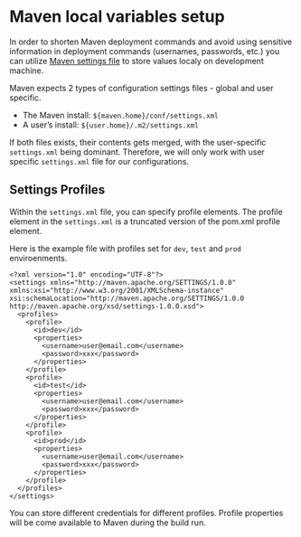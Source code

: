 # Maven local variables setup

In order to shorten Maven deployment commands and avoid using sensitive information in deployment commands (usernames, passwords, etc.) you can utilize [Maven settings file](https://maven.apache.org/settings.html) to store values localy on development machine.

Maven expects 2 types of configuration settings files - global and user specific.

* The Maven install: `${maven.home}/conf/settings.xml`
* A user’s install: `${user.home}/.m2/settings.xml`

If both files exists, their contents gets merged, with the user-specific `settings.xml` being dominant. Therefore, we will only work with user specific `settings.xml` file for our configurations.

## Settings Profiles

Within the `settings.xml` file, you can specify profile elements. The profile element in the `settings.xml` is a truncated version of the pom.xml profile element.

Here is the example file with profiles set for `dev`, `test` and `prod` enviroenments.

    <?xml version="1.0" encoding="UTF-8"?>
    <settings xmlns="http://maven.apache.org/SETTINGS/1.0.0" xmlns:xsi="http://www.w3.org/2001/XMLSchema-instance" xsi:schemaLocation="http://maven.apache.org/SETTINGS/1.0.0 http://maven.apache.org/xsd/settings-1.0.0.xsd">
      <profiles>
        <profile>
          <id>dev</id>
          <properties>
            <username>user@email.com</username>
            <password>xxx</password>
          </properties>
        </profile>
        <profile>
          <id>test</id>
          <properties>
            <username>user@email.com</username>
            <password>xxx</password>
          </properties>
        </profile>
        <profile>
          <id>prod</id>
          <properties>
            <username>user@email.com</username>
            <password>xxx</password>
          </properties>
        </profile>
      </profiles>
    </settings>

You can store different credentials for different profiles. Profile properties will be come available to Maven during the build run.